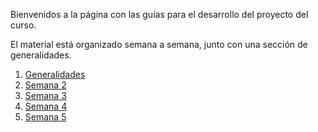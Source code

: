 Bienvenidos a la página con las guías para el desarrollo del proyecto del curso.

El material está organizado semana a semana, junto con una sección de generalidades.

1. [Generalidades](https://ticsw.github.io/mt1_practicas_guias_proyecto/generalidades)
2. [Semana 2](https://ticsw.github.io/mt1_practicas_guias_proyecto/semanas/semana2/semana2)
3. [Semana 3](https://ticsw.github.io/mt1_practicas_guias_proyecto/semanas/semana3/semana3)
4. [Semana 4](https://ticsw.github.io/mt1_practicas_guias_proyecto/semanas/semana4/semana4)
5. [Semana 5](https://ticsw.github.io/mt1_practicas_guias_proyecto/semanas/semana5/semana5)


